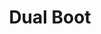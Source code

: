 ---
sidebar_position: 5
title: "Dual Boot"
sidebar_label: "Dual Boot"
description: "Configure multi-OS installations in Debian environments - setup dual-boot systems, manage bootloaders, coordinate multiple operating systems, and optimize multi-OS configurations."
keywords:
  - "debian dual boot"
  - "multi-os installation"
  - "dual-boot setup"
  - "bootloader configuration"
  - "multiple operating systems"
tags:
  - debian
  - dual-boot
  - multi-os-installation
  - dual-boot-setup
  - bootloader-management
slug: /linux/debian/installation/dual-boot
---